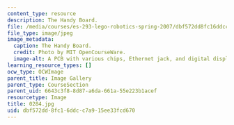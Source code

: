 ```yaml
---
content_type: resource
description: The Handy Board.
file: /media/courses/es-293-lego-robotics-spring-2007/dbf572dd8fc16ddcc7a915ee33fcd670_0284.jpg
file_type: image/jpeg
image_metadata:
  caption: The Handy Board.
  credit: Photo by MIT OpenCourseWare.
  image-alt: A PCB with various chips, Ethernet jack, and digital display.
learning_resource_types: []
ocw_type: OCWImage
parent_title: Image Gallery
parent_type: CourseSection
parent_uid: 6643c3f8-8d87-a6da-661a-55e223b1acef
resourcetype: Image
title: 0284.jpg
uid: dbf572dd-8fc1-6ddc-c7a9-15ee33fcd670
---
```

